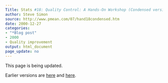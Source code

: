 ```yaml
---
Title: Stats #18: Quality Control: A Hands-On Workshop (Condensed version)
author: Steve Simon
source: http://www.pmean.com/07/hand18condensed.htm
date: 2000-12-27
categories:
- "*Blog post"
- 2000
- Quality improvement
output: html_document
page_update: no
---
```


This page is being updated.

Earlier versions are [here][sim1] and [here][sim2].
 
[sim1]: http://www.pmean.com/07/hand18condensed.htm
[sim2]: http://new.pmean.com/hand18condensed/
 
